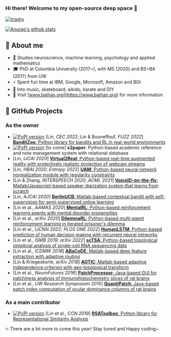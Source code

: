 ### Hi there! Welcome to my open-source deep space 👋

[![trophy](https://github-profile-trophy.vercel.app/?username=doerlbh&no-frame=true&no-bg=true&column=8)](https://github.com/ryo-ma/github-profile-trophy)

[![Anurag's github stats](https://github-readme-stats.vercel.app/api?username=doerlbh&include_all_commits=true&show_icons=true&count_private=true&theme=default)](https://github.com/anuraghazra/github-readme-stats)

## 📖 About me

- 🌱 Studies neuroscience, machine learning, psychology and applied mathematics
- 🎓 PhD at Columbia University (2017~), with MS (2020) and BS+BA (2017) from UW
- ⚡ Spent fun time at IBM, Google, Microsoft, Amazon and BGI
- 🐽 Into music, skateboard, aikido, karate and DIY
- 👀 Visit [www.baihan.org](https://www.baihan.org) for more information

## 🚀 GitHub Projects

### As the owner

- [![PyPI version](https://badge.fury.io/py/banditzoo.svg)](https://badge.fury.io/py/banditzoo) [Lin, *CEC 2022*; Lin & Bouneffouf, *FUZZ 2022*] [**BanditZoo**: Python library for bandits and RL in real-world environments](https://github.com/doerlbh/BanditZoo)
- [![PyPI version](https://badge.fury.io/py/x2paper.svg)](https://badge.fury.io/py/x2paper) [to come] **x2paper**: Python-based academic reference and note management system with relational database
- [Lin, *IJCAI 2020*] [**Virtual2Real**: Python-based real-time augmented reality with projectively realistic projection of webcam streams](https://github.com/doerlbh/V2R/)
- [Lin, *HBAI 2020*; *Entropy 2022*] [**UAM**: Python-based neural network normalization module with regularity constraints](https://github.com/doerlbh/UnsupervisedAttentionMechanism/)
- [Lin & Zhang, *INTERSPEECH 2020*; *ACML 2021*] [**VoiceID-on-the-fly**: Matlab/Javascript-based speaker diarization system that learns from scratch](https://github.com/doerlbh/MiniVox/)
- [Lin, *AJCAI 2020*] [**BerlinUCB**: Matlab-based contextual bandit with self-supervision for semi-supervised online learning](https://github.com/doerlbh/BerlinUCB/)
- [Lin et al., *AAMAS 2020*] [**MentalRL**: Python-based reinforcement learning agents with mental disorder propensities](https://github.com/doerlbh/mentalRL/)
- [Lin et al., *arXiv 2020*] [**DilemmaRL**: Python-based multi-agent reinforcement learning in iterated prisoner&#39;s dilemma](https://github.com/doerlbh/dilemmaRL/)
- [Lin et al., *IJCNN 2022*; *PLOS ONE 2022*] [**HumanLSTM**: Python-based prediction of human decision making with recurrent neural networks](https://github.com/doerlbh/HumanLSTM/)
- [Lin et al., *ISMB 2019*; *arXiv 2022*] [**scTSA**: Python-based topological simplicial analysis of single-cell RNA sequencing data](https://github.com/doerlbh/scTSA)
- [Lin et al., *ICDMW 2018*] [**ABaCoDE**: Matlab-based deep feature extraction with adaptive routing](https://github.com/doerlbh/ABaCoDE/)
- [Lin & Kriegeskorte, *arXiv 2018*] [**AGTIC**: Matlab-based adaptive independence criterion with geo-topological transform](https://github.com/doerlbh/AGTIC/)
- [Lin et al., *NeuroFutures 2016*] [**PatchProcessor**: Java-based GUI for patchiness analysis of Immunohistochemistry slices of rat brains](https://github.com/doerlbh/OLab_patch_processor_2.0/)
- [Lin et al., *UW Research Symposium 2015*] [**QuantiPatch**: Java-based patch index computation of ocular dominance columns of rat brains](https://github.com/doerlbh/OLab_QuantiPatch)

### As a main contributor

- [![PyPI version](https://badge.fury.io/py/rsatoolbox.svg)](https://badge.fury.io/py/rsatoolbox) [Lin et al., *CCN 2019*] [**RSAToolbox**: Python library for Representational Similarity Analysis](https://github.com/rsagroup/rsatoolbox/)

🔥 There are a lot more to come this year! Stay tuned and Happy coding~

<!--
**doerlbh/doerlbh** is a ✨ _special_ ✨ repository because its `README.md` (this file) appears on your GitHub profile.

Here are some ideas to get you started:

- 🔭 I’m currently working on ...
- 🌱 I’m currently learning ...
- 👯 I’m looking to collaborate on ...
- 🤔 I’m looking for help with ...
- 💬 Ask me about ...
- 📫 How to reach me: ...
- 😄 Pronouns: ...
- ⚡ Fun fact: ...
-->
